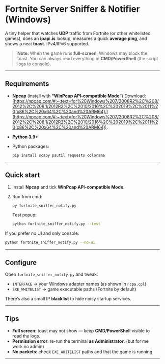 # Fortnite Server Sniffer & Notifier (Windows)

A tiny helper that watches **UDP** traffic from Fortnite (or other whitelisted games), does an **ipapi.is** lookup, measures a quick **average ping**, and shows a neat **toast**. IPv4/IPv6 supported.

> **Note:** When the game runs **full-screen**, Windows may block the toast. You can always read everything in **CMD/PowerShell** (the script logs to console).

---

## Requirements

* **Npcap** (install with **“WinPcap API-compatible Mode”**)
  Download: [https://npcap.com/#:~:text=for%20Windows%207/2008R2%2C%208/2012%2C%208.1/2012R2%2C%2010/2016%2C%202019%2C%2011%20(x86%2C%20x64%2C%20and%20ARM64).](https://npcap.com/#:~:text=for%20Windows%207/2008R2%2C%208/2012%2C%208.1/2012R2%2C%2010/2016%2C%202019%2C%2011%20(x86%2C%20x64%2C%20and%20ARM64)).
* **Python 3.9+**
* Python packages:

  ```
  pip install scapy psutil requests colorama
  ```

---

## Quick start

1. Install **Npcap** and tick **WinPcap API-compatible Mode**.

2. Run from cmd:

   ```bash
   py fortnite_sniffer_notify.py
   ```

   Test popup:

   ```bash
   python fortnite_sniffer_notify.py --test
   ```

If you prefer no UI and only console:

```bash
python fortnite_sniffer_notify.py --no-ui
```

---

## Configure

Open `fortnite_sniffer_notify.py` and tweak:

* `INTERFACE` → your Windows adapter names (as shown in `ncpa.cpl`)
* `EXE_WHITELIST` → game executable paths (Fortnite by default)

There’s also a small IP **blacklist** to hide noisy startup services.

---

## Tips

* **Full screen**: toast may not show — keep **CMD/PowerShell** visible to read the logs.
* **Permission error**: re-run the terminal **as Administrator**. (but for me work no admin)
* **No packets**: check `EXE_WHITELIST` paths and that the game is running.

---

